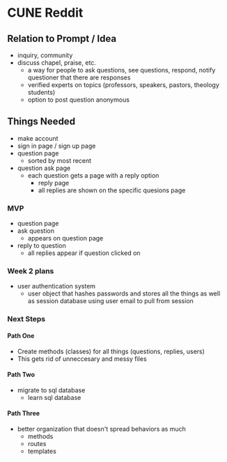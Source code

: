# CUNE Reddit

## Relation to Prompt / Idea
- inquiry, community
- discuss chapel, praise, etc.
    - a way for people to ask questions, see questions, respond, notify questioner that there are responses
    - verified experts on topics (professors, speakers, pastors, theology students)
    - option to post question anonymous

## Things Needed
- make account
- sign in page / sign up page 
- question page
    - sorted by most recent 
- question ask page 
    - each question gets a page with a reply option  
        - reply page  
        - all replies are shown on the specific quesions page 
### MVP
- question page
- ask question
    - appears on question page
- reply to question
    - all replies appear if question clicked on

### Week 2 plans
- user authentication system
    - user object that hashes passwords and stores all the things as well as session database using user email to pull from session


### Next Steps
#### Path One
- Create methods (classes) for all things (questions, replies, users)
- This gets rid of unneccesary and messy files

#### Path Two
- migrate to sql database
    - learn sql database

#### Path Three
- better organization that doesn't spread behaviors as much
    - methods
    - routes
    - templates
    







 








